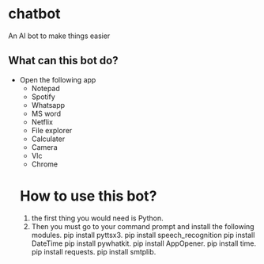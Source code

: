 # chatbot
An AI bot to make things easier
## What can this bot do?
<ul>
  <li>Open the following app
    <ul>
      <li>Notepad</li>
      <li>Spotify</li>
      <li>Whatsapp</li>
      <li>MS word</li>
      <li>Netflix</li>
      <li>File explorer</li>
      <li>Calculater</li>
      <li>Camera</li>
      <li>Vlc</li>
      <li>Chrome</li>
    </ul>
  </li>
 
  # How to use this bot?
  1. the first thing you would need is Python.
  2. Then you must go to your command prompt and install the following modules.
    pip install pyttsx3.
    pip install speech_recognition
    pip install DateTime
    pip install pywhatkit.
    pip install AppOpener.
    pip install time.
    pip install requests.
    pip install smtplib.
  
      
